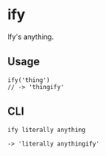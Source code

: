 # ify

Ify's anything.

## Usage

    ify('thing')
    // -> 'thingify'

## CLI

    ify literally anything

    -> 'literally anythingify'
